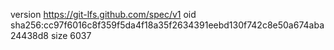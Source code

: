 version https://git-lfs.github.com/spec/v1
oid sha256:cc97f6016c8f359f5da4f18a35f2634391eebd130f742c8e50a674aba24438d8
size 6037
